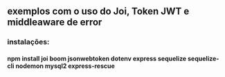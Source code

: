 ## exemplos com o uso do Joi, Token JWT e middleaware de error

### instalações:
#### npm install joi boom jsonwebtoken dotenv express sequelize sequelize-cli nodemon mysql2 express-rescue

